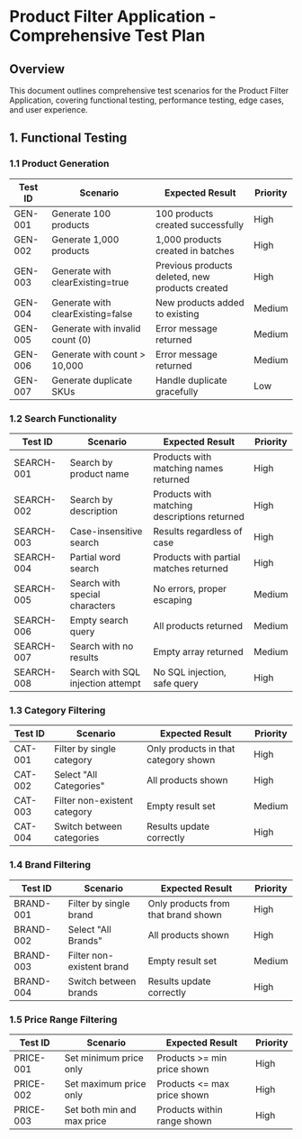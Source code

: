 # Product Filter Application - Comprehensive Test Plan

## Overview
This document outlines comprehensive test scenarios for the Product Filter Application, covering functional testing, performance testing, edge cases, and user experience.

## 1. Functional Testing

### 1.1 Product Generation
| Test ID | Scenario | Expected Result | Priority |
|---------|----------|----------------|----------|
| GEN-001 | Generate 100 products | 100 products created successfully | High |
| GEN-002 | Generate 1,000 products | 1,000 products created in batches | High |
| GEN-003 | Generate with clearExisting=true | Previous products deleted, new products created | High |
| GEN-004 | Generate with clearExisting=false | New products added to existing | Medium |
| GEN-005 | Generate with invalid count (0) | Error message returned | Medium |
| GEN-006 | Generate with count > 10,000 | Error message returned | Medium |
| GEN-007 | Generate duplicate SKUs | Handle duplicate gracefully | Low |

### 1.2 Search Functionality
| Test ID | Scenario | Expected Result | Priority |
|---------|----------|----------------|----------|
| SEARCH-001 | Search by product name | Products with matching names returned | High |
| SEARCH-002 | Search by description | Products with matching descriptions returned | High |
| SEARCH-003 | Case-insensitive search | Results regardless of case | High |
| SEARCH-004 | Partial word search | Products with partial matches returned | High |
| SEARCH-005 | Search with special characters | No errors, proper escaping | Medium |
| SEARCH-006 | Empty search query | All products returned | Medium |
| SEARCH-007 | Search with no results | Empty array returned | Medium |
| SEARCH-008 | Search with SQL injection attempt | No SQL injection, safe query | High |

### 1.3 Category Filtering
| Test ID | Scenario | Expected Result | Priority |
|---------|----------|----------------|----------|
| CAT-001 | Filter by single category | Only products in that category shown | High |
| CAT-002 | Select "All Categories" | All products shown | High |
| CAT-003 | Filter non-existent category | Empty result set | Medium |
| CAT-004 | Switch between categories | Results update correctly | High |

### 1.4 Brand Filtering
| Test ID | Scenario | Expected Result | Priority |
|---------|----------|----------------|----------|
| BRAND-001 | Filter by single brand | Only products from that brand shown | High |
| BRAND-002 | Select "All Brands" | All products shown | High |
| BRAND-003 | Filter non-existent brand | Empty result set | Medium |
| BRAND-004 | Switch between brands | Results update correctly | High |

### 1.5 Price Range Filtering
| Test ID | Scenario | Expected Result | Priority |
|---------|----------|----------------|----------|
| PRICE-001 | Set minimum price only | Products >= min price shown | High |
| PRICE-002 | Set maximum price only | Products <= max price shown | High |
| PRICE-003 | Set both min and max price | Products within range shown | High |
